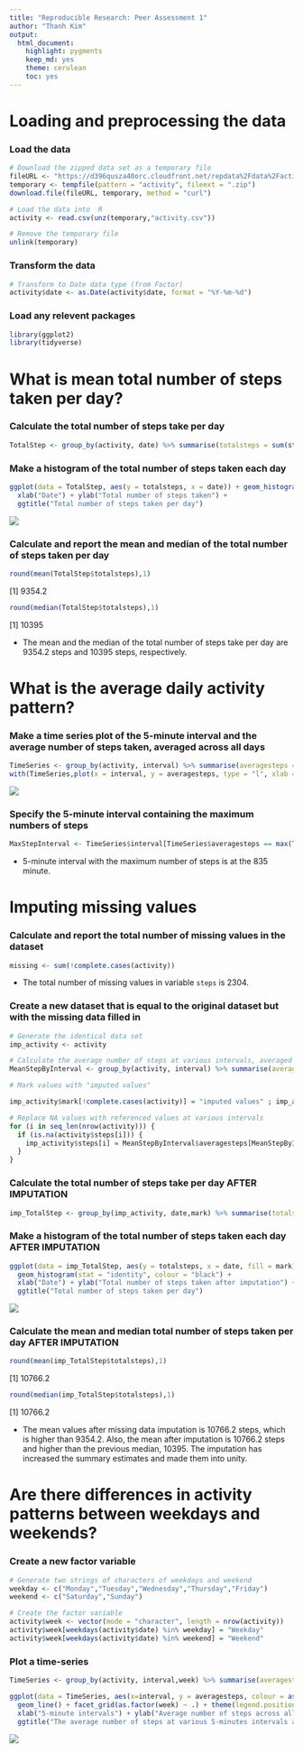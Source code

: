 ```yaml
---
title: "Reproducible Research: Peer Assessment 1"
author: "Thanh Kim"
output: 
  html_document: 
    highlight: pygments
    keep_md: yes
    theme: cerulean
    toc: yes
---
```



Loading and preprocessing the data
===================================

### Load the data


```r
# Download the zipped data set as a temporary file
fileURL <- "https://d396qusza40orc.cloudfront.net/repdata%2Fdata%2Factivity.zip"
temporary <- tempfile(pattern = "activity", fileext = ".zip")
download.file(fileURL, temporary, method = "curl")

# Load the data into  R
activity <- read.csv(unz(temporary,"activity.csv"))

# Remove the temporary file
unlink(temporary)
```

### Transform the data

```r
# Transform to Date data type (from Factor)
activity$date <- as.Date(activity$date, format = "%Y-%m-%d")
```

### Load any relevent packages

```r
library(ggplot2)
library(tidyverse)
```

What is mean total number of steps taken per day?
===================================================

### Calculate the total number of steps take per day

```r
TotalStep <- group_by(activity, date) %>% summarise(totalsteps = sum(steps, na.rm = T))
```

### Make a histogram of the total number of steps taken each day


```r
ggplot(data = TotalStep, aes(y = totalsteps, x = date)) + geom_histogram(stat = "identity", fill = "wheat", colour = "black") +
  xlab("Date") + ylab("Total number of steps taken") +
  ggtitle("Total number of steps taken per day")
```

![](PA1_template_files/figure-html/Make-a-histogram-1.png)<!-- -->

### Calculate and report the mean and median of the total number of steps taken per day


```r
round(mean(TotalStep$totalsteps),1)
```

[1] 9354.2

```r
round(median(TotalStep$totalsteps),1)
```

[1] 10395

- The mean and the median of the total number of steps take per day are 9354.2 steps and 10395 steps, respectively.

What is the average daily activity pattern?
============================================

### Make a time series plot of the 5-minute interval and the average number of steps taken, averaged across all days 


```r
TimeSeries <- group_by(activity, interval) %>% summarise(averagesteps = mean(steps, na.rm = T))
with(TimeSeries,plot(x = interval, y = averagesteps, type = "l", xlab = " 5-minute intervals", ylab = "Average number of steps across all day", main = ('The average number of steps across all day at various 5-minutes intervals')))
```

![](PA1_template_files/figure-html/Plot-a-time-series-1.png)<!-- -->

### Specify the 5-minute interval containing the maximum numbers of steps


```r
MaxStepInterval <- TimeSeries$interval[TimeSeries$averagesteps == max(TimeSeries$averagesteps)]
```

- 5-minute interval with the maximum number of steps is at the 835 minute. 


Imputing missing values
=========================

### Calculate and report the total number of missing values in the dataset


```r
missing <- sum(!complete.cases(activity))
```

- The total number of missing values in variable `steps` is 2304.

### Create a new dataset that is equal to the original dataset but with the missing data filled in


```r
# Generate the identical data set
imp_activity <- activity

# Calculate the average number of steps at various intervals, averaged across all days
MeanStepByInterval <- group_by(activity, interval) %>% summarise(averagesteps = mean(steps, na.rm = T))

# Mark values with "imputed values"

imp_activity$mark[!complete.cases(activity)] = "imputed values" ; imp_activity$mark[complete.cases(activity)] = "authentic values"

# Replace NA values with referenced values at various intervals
for (i in seq_len(nrow(activity))) {
  if (is.na(activity$steps[i])) {
    imp_activity$steps[i] = MeanStepByInterval$averagesteps[MeanStepByInterval$interval == activity$interval[i]]
  }
}
```

### Calculate the total number of steps take per day AFTER IMPUTATION


```r
imp_TotalStep <- group_by(imp_activity, date,mark) %>% summarise(totalsteps = sum(steps, na.rm = T))
```

### Make a histogram of the total number of steps taken each day AFTER IMPUTATION


```r
ggplot(data = imp_TotalStep, aes(y = totalsteps, x = date, fill = mark)) + 
  geom_histogram(stat = "identity", colour = "black") +
  xlab("Date") + ylab("Total number of steps taken after imputation") +
  ggtitle("Total number of steps taken per day")
```

![](PA1_template_files/figure-html/Make-a-histogram-again-but-imputed-1.png)<!-- -->
### Calculate the mean and median total number of steps taken per day AFTER IMPUTATION


```r
round(mean(imp_TotalStep$totalsteps),1)
```

[1] 10766.2

```r
round(median(imp_TotalStep$totalsteps),1)
```

[1] 10766.2

- The mean values after missing data imputation is 10766.2 steps, which is higher than 9354.2. Also, the mean after imputation is 10766.2 steps and higher than the previous median, 10395. The imputation has increased the summary estimates and made them into unity.

Are there differences in activity patterns between weekdays and weekends?
=========================================================================

### Create a new factor variable


```r
# Generate two strings of characters of weekdays and weekend
weekday <- c("Monday","Tuesday","Wednesday","Thursday","Friday")
weekend <- c("Saturday","Sunday")

# Create the factor variable
activity$week <- vector(mode = "character", length = nrow(activity))
activity$week[weekdays(activity$date) %in% weekday] = "Weekday"
activity$week[weekdays(activity$date) %in% weekend] = "Weekend"
```

### Plot a time-series


```r
TimeSeries <- group_by(activity, interval,week) %>% summarise(averagesteps = mean(steps, na.rm = T))

ggplot(data = TimeSeries, aes(x=interval, y = averagesteps, colour = as.factor(week))) + 
  geom_line() + facet_grid(as.factor(week) ~ .) + theme(legend.position = "NULL") + 
  xlab("5-minute intervals") + ylab("Average number of steps across all days") + 
  ggtitle("The average number of steps at various 5-minutes intervals across weekdays or weekend")
```

![](PA1_template_files/figure-html/unnamed-chunk-3-1.png)<!-- -->






